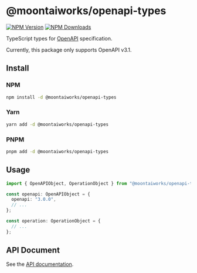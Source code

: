 # @moontaiworks/openapi-types

[![NPM Version](https://img.shields.io/npm/v/@moontaiworks/openapi-types)](https://www.npmjs.com/package/@moontaiworks/openapi-types)
[![NPM Downloads](https://img.shields.io/npm/d18m/@moontaiworks/openapi-types)](https://www.npmjs.com/package/@moontaiworks/openapi-types)

TypeScript types for [OpenAPI](https://www.openapis.org/) specification.

Currently, this package only supports OpenAPI v3.1.

## Install

### NPM

```bash
npm install -d @moontaiworks/openapi-types
```

### Yarn

```bash
yarn add -d @moontaiworks/openapi-types
```

### PNPM

```bash
pnpm add -d @moontaiworks/openapi-types
```

## Usage

```typescript
import { OpenAPIObject, OperationObject } from "@moontaiworks/openapi-types";

const openapi: OpenAPIObject = {
  openapi: "3.0.0",
  // ...
};

const operation: OperationObject = {
  // ...
};
```

## API Document

See the [API documentation](https://moontaiworks.github.io/openapi-types/).
